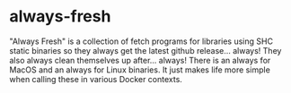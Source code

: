 # always-fresh
"Always Fresh" is a collection of fetch programs for libraries using SHC static binaries so they always get the latest github release... always!   They also always clean themselves up after... always!  There is an always for MacOS and an always for Linux binaries.  It just makes life more simple when calling these in various Docker contexts.

